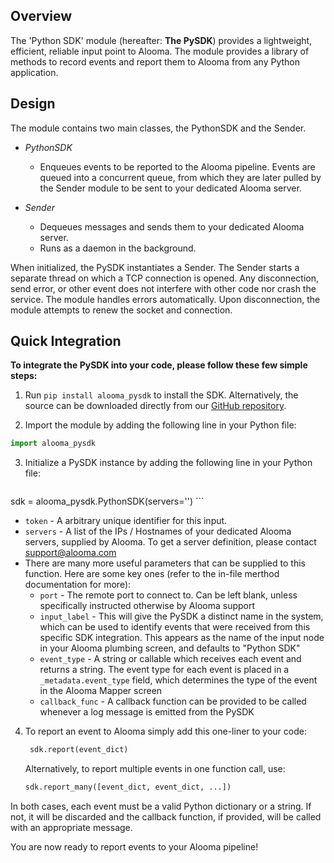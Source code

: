 **Overview**
---------
The 'Python SDK' module (hereafter: **The PySDK**) provides a lightweight, efficient, reliable input point to Alooma. The module provides a library of methods to record events and report them to Alooma from any Python application.

**Design**
----------
The module contains two main classes, the PythonSDK and the Sender.

- *PythonSDK*
  - Enqueues events to be reported to the Alooma pipeline. Events are queued into a concurrent queue, from which they are later pulled by the Sender module to be sent to your dedicated Alooma server.

- *Sender*
  - Dequeues messages and sends them to your dedicated Alooma server.
  - Runs as a daemon in the background.

When initialized, the PySDK instantiates a Sender. The Sender starts a separate thread on which a TCP connection is opened. Any disconnection, send error, or other event does not interfere with other code nor crash the service. The module handles errors automatically. Upon disconnection, the module attempts to renew the socket and connection.

**Quick Integration**
-----------
**To integrate the PySDK into your code, please follow these few simple steps:**

1. Run `pip install alooma_pysdk` to install the SDK. Alternatively, the source can be downloaded directly from our [GitHub repository](https://github.com/Aloomaio/python-sdk).

2. Import the module by adding the following line in your Python file:

  ``` Python
  import alooma_pysdk
  ```
3. Initialize a PySDK instance by adding the following line in your Python file:

    ``` Python
sdk = alooma_pysdk.PythonSDK(servers='<your-alooma-server>')
    ```
  - `token` - A arbitrary unique identifier for this input.
  - `servers` - A list of the IPs / Hostnames of your dedicated Alooma servers, supplied by Alooma. To get a server definition, please contact [support@alooma.com](mailto:support@alooma.com)
  - There are many more useful parameters that can be supplied to this function. Here are some key ones (refer to the in-file merthod documentation for more):
      - `port` - The remote port to connect to. Can be left blank, unless specifically instructed otherwise by Alooma support
      - `input_label` - This will give the PySDK a distinct name in the system, which can be used to identify events that were received from this specific SDK integration. This appears as the name of the input node in your Alooma plumbing screen, and defaults to "Python SDK"
      -  `event_type` - A string or callable which receives each event and returns a string. The event type for each event is placed in a `_metadata.event_type` field, which determines the type of the event in the Alooma Mapper screen
      - `callback_func` - A callback function can be provided to be called whenever a log message is emitted from the PySDK
4. To report an event to Alooma simply add this one-liner to your code:

   ``` Python
    sdk.report(event_dict)
    ```
    Alternatively, to report multiple events in one function call, use:

    ``` Python
    sdk.report_many([event_dict, event_dict, ...])
    ```

  In both cases, each event must be a valid Python dictionary or a string. If not, it will be discarded and the callback function, if provided, will be called with an appropriate message.

You are now ready to report events to your Alooma pipeline!
